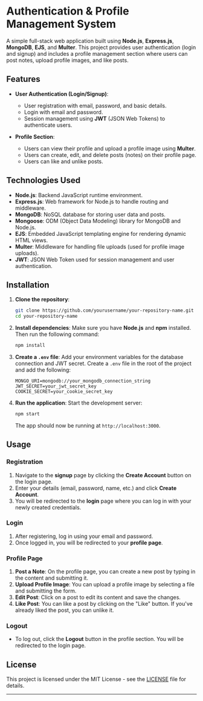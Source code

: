 

# Authentication & Profile Management System

A simple full-stack web application built using **Node.js**, **Express.js**, **MongoDB**, **EJS**, and **Multer**. This project provides user authentication (login and signup) and includes a profile management section where users can post notes, upload profile images, and like posts.

## Features

- **User Authentication (Login/Signup)**: 
  - User registration with email, password, and basic details.
  - Login with email and password.
  - Session management using **JWT** (JSON Web Tokens) to authenticate users.
  
- **Profile Section**:
  - Users can view their profile and upload a profile image using **Multer**.
  - Users can create, edit, and delete posts (notes) on their profile page.
  - Users can like and unlike posts.

## Technologies Used

- **Node.js**: Backend JavaScript runtime environment.
- **Express.js**: Web framework for Node.js to handle routing and middleware.
- **MongoDB**: NoSQL database for storing user data and posts.
- **Mongoose**: ODM (Object Data Modeling) library for MongoDB and Node.js.
- **EJS**: Embedded JavaScript templating engine for rendering dynamic HTML views.
- **Multer**: Middleware for handling file uploads (used for profile image uploads).
- **JWT**: JSON Web Token used for session management and user authentication.

## Installation

1. **Clone the repository**:
   ```bash
   git clone https://github.com/yourusername/your-repository-name.git
   cd your-repository-name
   ```

2. **Install dependencies**:
   Make sure you have **Node.js** and **npm** installed. Then run the following command:
   ```bash
   npm install
   ```

3. **Create a `.env` file**:
   Add your environment variables for the database connection and JWT secret. Create a `.env` file in the root of the project and add the following:
   ```env
   MONGO_URI=mongodb://your_mongodb_connection_string
   JWT_SECRET=your_jwt_secret_key
   COOKIE_SECRET=your_cookie_secret_key
   ```

4. **Run the application**:
   Start the development server:
   ```bash
   npm start
   ```

   The app should now be running at `http://localhost:3000`.

## Usage

### Registration

1. Navigate to the **signup** page by clicking the **Create Account** button on the login page.
2. Enter your details (email, password, name, etc.) and click **Create Account**.
3. You will be redirected to the **login** page where you can log in with your newly created credentials.

### Login

1. After registering, log in using your email and password.
2. Once logged in, you will be redirected to your **profile page**.

### Profile Page

1. **Post a Note**: On the profile page, you can create a new post by typing in the content and submitting it.
2. **Upload Profile Image**: You can upload a profile image by selecting a file and submitting the form.
3. **Edit Post**: Click on a post to edit its content and save the changes.
4. **Like Post**: You can like a post by clicking on the "Like" button. If you've already liked the post, you can unlike it.

### Logout

- To log out, click the **Logout** button in the profile section. You will be redirected to the login page.





## License

This project is licensed under the MIT License - see the [LICENSE](LICENSE) file for details.

---


